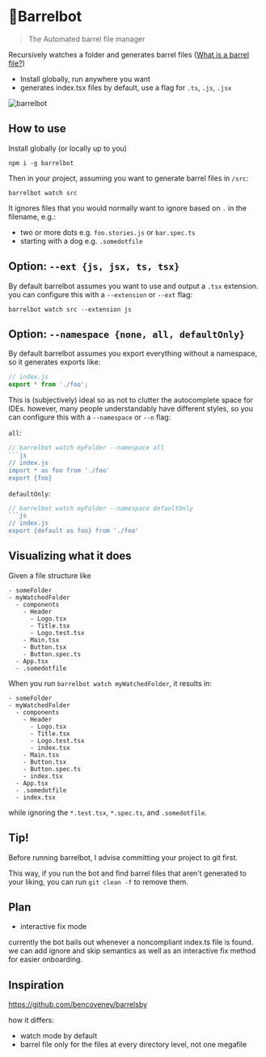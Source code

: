 # 🤖Barrelbot

> The Automated barrel file manager

Recursively watches a folder and generates barrel files ([What is a barrel file?](https://github.com/basarat/typescript-book/blob/master/docs/tips/barrel.md))

- Install globally, run anywhere you want
- generates index.tsx files by default, use a flag for `.ts`, `.js`, `.jsx`

![barrelbot](https://user-images.githubusercontent.com/6764957/52915369-2d0f8680-3277-11e9-8589-c0c1d60d21ca.gif)

## How to use

Install globally (or locally up to you)

```
npm i -g barrelbot
```

Then in your project, assuming you want to generate barrel files in `/src`:

```
barrelbot watch src
```

It ignores files that you would normally want to ignore based on `.` in the filename, e.g.:

- two or more dots e.g. `foo.stories.js` or `bar.spec.ts`
- starting with a dog e.g. `.somedotfile`

## Option: `--ext {js, jsx, ts, tsx}`

By default barrelbot assumes you want to use and output a `.tsx` extension. you can configure this with a `--extension` or `--ext` flag:

```
barrelbot watch src --extension js
```

## Option: `--namespace {none, all, defaultOnly}`

By default barrelbot assumes you export everything without a namespace, so it generates exports like:

```js
// index.js
export * from './foo';
```

This is (subjectively) ideal so as not to clutter the autocomplete space for IDEs. however, many people understandably have different styles, so you can configure this with a `--namespace` or `--n` flag:

`all`:

````js
// barrelbot watch myFolder --namespace all
```js
// index.js
import * as foo from './foo'
export {foo}
````

`defaultOnly`:

````js
// barrelbot watch myFolder --namespace defaultOnly
```js
// index.js
export {default as foo} from './foo'
````

## Visualizing what it does

Given a file structure like

```
- someFolder
- myWatchedFolder
  - components
    - Header
      - Logo.tsx
      - Title.tsx
      - Logo.test.tsx
    - Main.tsx
    - Button.tsx
    - Button.spec.ts
  - App.tsx
  - .somedotfile
```

When you run `barrelbot watch myWatchedFolder`, it results in:

```
- someFolder
- myWatchedFolder
  - components
    - Header
      - Logo.tsx
      - Title.tsx
      - Logo.test.tsx
      - index.tsx
    - Main.tsx
    - Button.tsx
    - Button.spec.ts
    - index.tsx
  - App.tsx
  - .somedotfile
  - index.tsx
```

while ignoring the `*.test.tsx`, `*.spec.ts`, and `.somedotfile`.

## Tip!

Before running barrelbot, I advise committing your project to git first.

This way, if you run the bot and find barrel files that aren't generated to your liking, you can run `git clean -f` to remove them.

## Plan

- interactive fix mode

currently the bot bails out whenever a noncompliant index.ts file is found. we can add ignore and skip semantics as well as an interactive fix method for easier onboarding.

## Inspiration

https://github.com/bencoveney/barrelsby

how it differs:

- watch mode by default
- barrel file only for the files at every directory level, not one megafile
